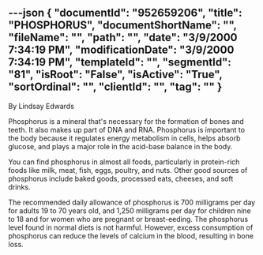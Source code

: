 ---json
{
  "documentId": "952659206",
  "title": "PHOSPHORUS",
  "documentShortName": "",
  "fileName": "",
  "path": "",
  "date": "3/9/2000 7:34:19 PM",
  "modificationDate": "3/9/2000 7:34:19 PM",
  "templateId": "",
  "segmentId": "81",
  "isRoot": "False",
  "isActive": "True",
  "sortOrdinal": "",
  "clientId": "",
  "tag": ""
}
---

By Lindsay Edwards 
 
Phosphorus is a mineral that's necessary for the formation of bones 
and teeth. It also makes up part of DNA and RNA. Phosphorus is important to the body because it regulates energy metabolism in cells, helps absorb glucose, and plays a major role in the acid-base balance in the body. 

You can find phosphorus in almost all foods, particularly in protein-rich foods like milk, meat, fish, eggs, poultry, and nuts. Other good sources of phosphorus include baked goods, processed eats, cheeses, and soft drinks. 

The recommended daily allowance of phosphorus is 700 milligrams per day for adults 19 to 70 years old, and 1,250 milligrams per day for children nine to 18 and for women who are pregnant or breast-eeding. The phosphorus level found in normal diets is not harmful. However, excess consumption of phosphorus can reduce the levels of calcium in the blood, resulting in bone loss.
